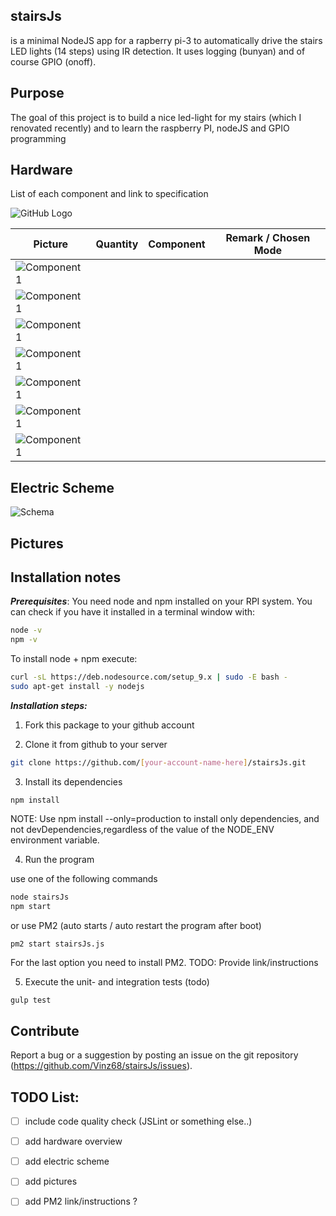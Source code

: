 ## stairsJs
is a minimal NodeJS app for a rapberry pi-3 to automatically drive the stairs LED lights (14 steps) using IR detection.
It uses logging (bunyan) and of course GPIO (onoff).

## Purpose 
The goal of this project is to build a nice led-light for my stairs (which I renovated recently) and to learn the raspberry PI, nodeJS and GPIO programming

## Hardware
List of each component and link to specification

![GitHub Logo](/images/logo.png)


| Picture 	| Quantity 	| Component | Remark / Chosen Mode 	|
|---	|---	|---	|---	|
| ![Component1](/doc/components/Components_files/Image1.png)    |  	|  	| 	|
| ![Component1](/doc/components/Components_files/Image2.png) 	|  	|  	| 	|
| ![Component1](/doc/components/Components_files/Image3.png) 	|  	|  	|  	|
| ![Component1](/doc/components/Components_files/Image4.png) 	|  	|  	|  	|
| ![Component1](/doc/components/Components_files/Image5.png) 	|  	|  	|  	|
| ![Component1](/doc/components/Components_files/Image6.png) 	|  	|  	|  	|
| ![Component1](/doc/components/Components_files/Image7.png) 	|  	|  	|  	|

## Electric Scheme

![Schema](/doc/components/Components_files/Schema.png) 

## Pictures


## Installation notes

***Prerequisites***: You need node and npm installed on your RPI system. You can check if you have it installed in a terminal window with:

``` bash
node -v
npm -v
```

To install node + npm execute:
``` bash
curl -sL https://deb.nodesource.com/setup_9.x | sudo -E bash -
sudo apt-get install -y nodejs
```

***Installation steps:***

1. Fork this package to your github account


2. Clone it from github to your server 
``` bash
git clone https://github.com/[your-account-name-here]/stairsJs.git
```


3. Install its dependencies 
```
npm install
```
NOTE: Use npm install --only=production to install only dependencies, and not devDependencies,regardless of the value of the NODE_ENV environment variable.


4. Run the program

use one of the following commands
``` bash
node stairsJs
npm start
```
or use PM2 (auto starts / auto restart the program after boot)
``` bash
pm2 start stairsJs.js
```
For the last option you need to install PM2. TODO: Provide link/instructions


5. Execute the unit- and integration tests (todo)
```
gulp test
```

## Contribute

Report a bug or a suggestion by posting an issue on the git repository (https://github.com/Vinz68/stairsJs/issues).

 
## TODO List:
 - [ ] include code quality check (JSLint or something else..)     
 - [ ] add hardware overview
 - [ ] add electric scheme
 - [ ] add pictures
 - [ ] add PM2 link/instructions ?

 



